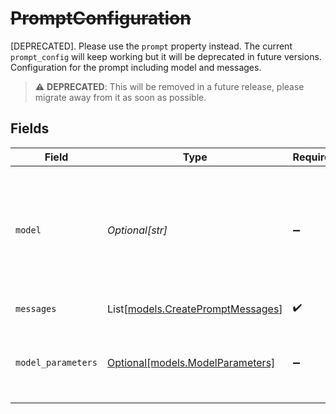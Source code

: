 # ~~PromptConfiguration~~

[DEPRECATED]. Please use the `prompt` property instead. The current `prompt_config` will keep working but it will be deprecated in future versions. Configuration for the prompt including model and messages.

> :warning: **DEPRECATED**: This will be removed in a future release, please migrate away from it as soon as possible.


## Fields

| Field                                                                                                                                                                                                                  | Type                                                                                                                                                                                                                   | Required                                                                                                                                                                                                               | Description                                                                                                                                                                                                            | Example                                                                                                                                                                                                                |
| ---------------------------------------------------------------------------------------------------------------------------------------------------------------------------------------------------------------------- | ---------------------------------------------------------------------------------------------------------------------------------------------------------------------------------------------------------------------- | ---------------------------------------------------------------------------------------------------------------------------------------------------------------------------------------------------------------------- | ---------------------------------------------------------------------------------------------------------------------------------------------------------------------------------------------------------------------- | ---------------------------------------------------------------------------------------------------------------------------------------------------------------------------------------------------------------------- |
| `model`                                                                                                                                                                                                                | *Optional[str]*                                                                                                                                                                                                        | :heavy_minus_sign:                                                                                                                                                                                                     | Model ID used to generate the response, like `openai/gpt-4o` or `google/gemini-2.5-pro`. The full list of models can be found at https://docs.orq.ai/docs/ai-gateway-supported-models. Only chat models are supported. | openai/gpt-4o                                                                                                                                                                                                          |
| `messages`                                                                                                                                                                                                             | List[[models.CreatePromptMessages](../models/createpromptmessages.md)]                                                                                                                                                 | :heavy_check_mark:                                                                                                                                                                                                     | Array of messages that make up the conversation.                                                                                                                                                                       |                                                                                                                                                                                                                        |
| `model_parameters`                                                                                                                                                                                                     | [Optional[models.ModelParameters]](../models/modelparameters.md)                                                                                                                                                       | :heavy_minus_sign:                                                                                                                                                                                                     | Optional model parameters like temperature and maxTokens.                                                                                                                                                              | {<br/>"temperature": 0.7,<br/>"maxTokens": 1000<br/>}                                                                                                                                                                  |